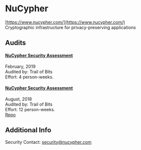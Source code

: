 # NuCypher

[https://www.nucypher.com/](https://www.nucypher.com/)<br>
Cryptographic infrastructure for privacy-preserving applications


## Audits


#### [NuCypher Security Assessment](https://github.com/trailofbits/publications/blob/master/reviews/nucypher-2.pdf)

February, 2019<br>
Audited by: Trail of Bits<br>Effort: 4 person-weeks.<br>



#### [NuCypher Security Assessment](https://github.com/trailofbits/publications/blob/master/reviews/nucypher.pdf)

August, 2018<br>
Audited by: Trail of Bits<br>Effort: 12 person-weeks.<br>
[Repo](https://github.com/nucypher/nucypher/tree/master/nucypher)






## Additional Info
Security Contact: security@nucypher.com